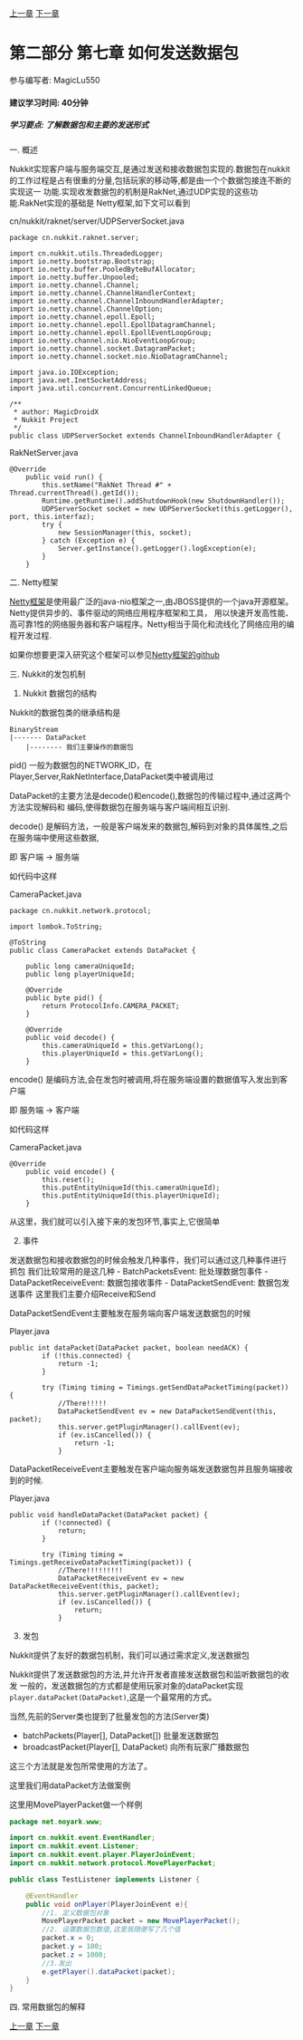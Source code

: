 [上一章](第六章-各种工具类的介绍.md) [下一章]()
# 第二部分 第七章 如何发送数据包
参与编写者: MagicLu550
#### 建议学习时间: 40分钟
##### 学习要点: 了解数据包和主要的发送形式

一. 概述

Nukkit实现客户端与服务端交互,是通过发送和接收数据包实现的.数据包在nukkit
的工作过程是占有很重的分量,包括玩家的移动等,都是由一个个数据包接连不断的实现这一
功能.实现收发数据包的机制是RakNet,通过UDP实现的这些功能.RakNet实现的基础是
Netty框架,如下文可以看到


cn/nukkit/raknet/server/UDPServerSocket.java
```
package cn.nukkit.raknet.server;

import cn.nukkit.utils.ThreadedLogger;
import io.netty.bootstrap.Bootstrap;
import io.netty.buffer.PooledByteBufAllocator;
import io.netty.buffer.Unpooled;
import io.netty.channel.Channel;
import io.netty.channel.ChannelHandlerContext;
import io.netty.channel.ChannelInboundHandlerAdapter;
import io.netty.channel.ChannelOption;
import io.netty.channel.epoll.Epoll;
import io.netty.channel.epoll.EpollDatagramChannel;
import io.netty.channel.epoll.EpollEventLoopGroup;
import io.netty.channel.nio.NioEventLoopGroup;
import io.netty.channel.socket.DatagramPacket;
import io.netty.channel.socket.nio.NioDatagramChannel;

import java.io.IOException;
import java.net.InetSocketAddress;
import java.util.concurrent.ConcurrentLinkedQueue;

/**
 * author: MagicDroidX
 * Nukkit Project
 */
public class UDPServerSocket extends ChannelInboundHandlerAdapter {

```

RakNetServer.java
```
@Override
    public void run() {
        this.setName("RakNet Thread #" + Thread.currentThread().getId());
        Runtime.getRuntime().addShutdownHook(new ShutdownHandler());
        UDPServerSocket socket = new UDPServerSocket(this.getLogger(), port, this.interfaz);
        try {
            new SessionManager(this, socket);
        } catch (Exception e) {
            Server.getInstance().getLogger().logException(e);
        }
    }
```

二. Netty框架

[Netty框架](https://github.com/netty/netty)是使用最广泛的java-nio框架之一,由JBOSS提供的一个java开源框架。Netty提供异步的、事件驱动的网络应用程序框架和工具，
用以快速开发高性能、高可靠1性的网络服务器和客户端程序。Netty相当于简化和流线化了网络应用的编程开发过程.

如果你想要更深入研究这个框架可以参见[Netty框架的github](https://github.com/netty/netty)

三. Nukkit的发包机制

1. Nukkit 数据包的结构

Nukkit的数据包类的继承结构是
```
BinaryStream
|------- DataPacket
    |-------- 我们主要操作的数据包
```

pid() 一般为数据包的NETWORK_ID，在Player,Server,RakNetInterface,DataPacket类中被调用过

DataPacket的主要方法是decode()和encode(),数据包的传输过程中,通过这两个方法实现解码和
编码,使得数据包在服务端与客户端间相互识别.

decode() 是解码方法，一般是客户端发来的数据包,解码到对象的具体属性,之后在服务端中使用这些数据,

即 客户端 -> 服务端

如代码中这样

CameraPacket.java
```
package cn.nukkit.network.protocol;

import lombok.ToString;

@ToString
public class CameraPacket extends DataPacket {

    public long cameraUniqueId;
    public long playerUniqueId;

    @Override
    public byte pid() {
        return ProtocolInfo.CAMERA_PACKET;
    }

    @Override
    public void decode() {
        this.cameraUniqueId = this.getVarLong();
        this.playerUniqueId = this.getVarLong();
    }

```

encode() 是编码方法,会在发包时被调用,将在服务端设置的数据值写入发出到客户端

即 服务端 -> 客户端

如代码这样

CameraPacket.java
```
@Override
    public void encode() {
        this.reset();
        this.putEntityUniqueId(this.cameraUniqueId);
        this.putEntityUniqueId(this.playerUniqueId);
    }
```

从这里，我们就可以引入接下来的发包环节,事实上,它很简单

2. 事件

发送数据包和接收数据包的时候会触发几种事件，我们可以通过这几种事件进行
抓包
我们比较常用的是这几种
    - BatchPacketsEvent: 批处理数据包事件
    - DataPacketReceiveEvent: 数据包接收事件
    - DataPacketSendEvent: 数据包发送事件
这里我们主要介绍Receive和Send

DataPacketSendEvent主要触发在服务端向客户端发送数据包的时候

Player.java
```
public int dataPacket(DataPacket packet, boolean needACK) {
        if (!this.connected) {
            return -1;
        }

        try (Timing timing = Timings.getSendDataPacketTiming(packet)) {
            //There!!!!!
            DataPacketSendEvent ev = new DataPacketSendEvent(this, packet);
            this.server.getPluginManager().callEvent(ev);
            if (ev.isCancelled()) {
                return -1;
            }
```

DataPacketReceiveEvent主要触发在客户端向服务端发送数据包并且服务端接收到的时候.

Player.java

```
public void handleDataPacket(DataPacket packet) {
        if (!connected) {
            return;
        }

        try (Timing timing = Timings.getReceiveDataPacketTiming(packet)) {
            //There!!!!!!!!!
            DataPacketReceiveEvent ev = new DataPacketReceiveEvent(this, packet);
            this.server.getPluginManager().callEvent(ev);
            if (ev.isCancelled()) {
                return;
            }

```
3. 发包

Nukkit提供了友好的数据包机制，我们可以通过需求定义,发送数据包

Nukkit提供了发送数据包的方法,并允许开发者直接发送数据包和监听数据包的收发
一般的，发送数据包的方式都是使用玩家对象的dataPacket实现
`player.dataPacket(DataPacket)`,这是一个最常用的方式。

当然,先前的Server类也提到了批量发包的方法(Server类)

   * batchPackets​(Player[], DataPacket[]) 批量发送数据包
   * broadcastPacket​(Player[], DataPacket) 向所有玩家广播数据包

这三个方法就是发包所常使用的方法了。

这里我们用dataPacket方法做案例

这里用MovePlayerPacket做一个样例
```java
package net.noyark.www;

import cn.nukkit.event.EventHandler;
import cn.nukkit.event.Listener;
import cn.nukkit.event.player.PlayerJoinEvent;
import cn.nukkit.network.protocol.MovePlayerPacket;

public class TestListener implements Listener {

    @EventHandler
    public void onPlayer(PlayerJoinEvent e){
        //1. 定义数据包对象
        MovePlayerPacket packet = new MovePlayerPacket();
        //2. 设置数据包数值,这里我随便写了几个值
        packet.x = 0;
        packet.y = 100;
        packet.z = 1000;
        //3.发出
        e.getPlayer().dataPacket(packet);
    }
}
```

四. 常用数据包的解释

[上一章](第六章-各种工具类的介绍.md) [下一章]()
